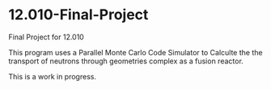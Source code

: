 # 12.010-Final-Project
Final Project for 12.010

This program uses a Parallel Monte Carlo Code Simulator to Calculte the the transport of neutrons through geometries complex
as a fusion reactor.

This is a work in progress. 
